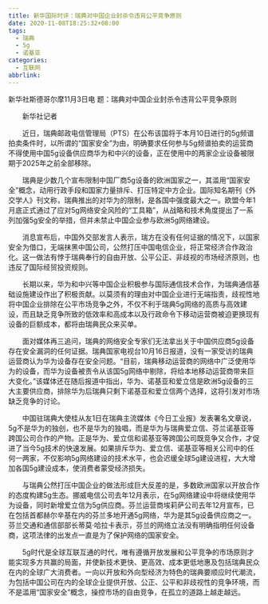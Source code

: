 ```yaml
---
title: 新华国际时评：瑞典对中国企业封杀令违背公平竞争原则
date: 2020-11-08T18:25:32+08:00
tags:
  - 瑞典
  - 5g
  - 诺基亚
categories:
  - 互联网
abbrlink:
---
```


新华社斯德哥尔摩11月3日电 题：瑞典对中国企业封杀令违背公平竞争原则

　　新华社记者

　　近日，瑞典邮政电信管理局（PTS）在公布该国将于本月10日进行的5g频谱拍卖条件时，以所谓的“国家安全”为由，明确要求任何参与5g频谱拍卖的运营商不得使用中国5g设备供应商华为和中兴的设备，正在使用中的两家企业设备被限期于2025年之前全部移除。

　　瑞典是少数几个宣布限制中国厂商5g设备的欧洲国家之一，其滥用“国家安全”概念，动用行政手段和国家力量排斥、打压特定中方企业。国际知名期刊《外交学人》刊文称，瑞典推出的对华为的限制，是各国中强度最大之一。欧盟今年1月底正式通过了应对5g网络安全风险的“工具箱”，从战略和技术角度提出了一系列加强5g安全的举措，但并未禁止中国企业参与欧洲5g网络建设。

　　消息宣布后，中国外交部发言人表示，瑞方在没有任何证据的情况下，以国家安全为借口，无端抹黑中国公司，公然打压中国电信企业，将正常经济合作政治化。这一做法有悖于瑞典奉行的自由开放、公平公正、非歧视的市场经济原则，也违反了国际经贸投资规则。

　　长期以来，华为和中兴等中国企业积极参与国际通信技术合作，为瑞典通信基础设施建设作出了积极贡献。以莫须有的理由对中国企业进行无端指责，歧视性地将中国企业排除在公平市场竞争之外，不仅不利于瑞典5g网络的高质与高效建设，而且缺乏竞争所致的低效率和高成本以及行政命令下移动运营商被迫更换现有设备的巨额成本，都将由瑞典民众来买单。

　　面对媒体再三追问，瑞典的网络安全专家们无法拿出关于中国供应商5g设备存在安全漏洞的任何证据。瑞典国家电视台10月16日报道，没有一家受访的瑞典运营商认为华为设备存在安全问题。“目前，瑞典移动运营商的网络中广泛使用华为的设备，而华为设备被责令从该国5g网络中剔除，将给本地移动运营商带来巨大变化。”该媒体还在随后报道中指出，华为、诺基亚和爱立信是欧洲5g设备的三大主要供应商，排除华为后瑞典只剩下诺基亚和爱立信两个选择，这将引发对市场缺乏竞争的讨论。

　　中国驻瑞典大使桂从友1日在瑞典主流媒体《今日工业报》发表署名文章说，5g不是华为的独创，也不是华为的独唱，而是华为与瑞典爱立信、芬兰诺基亚等跨国公司合作的产物。正是华为、爱立信和诺基亚等跨国公司既竞争又合作，才促进了当今5g技术的快速发展。如果排斥华为、爱立信、诺基亚等相关公司中的任何一两家，不仅影响5g网络建设的技术水平，也会迟缓全球5g建设进程，大大增加各国5g建设成本，使消费者蒙受经济损失。

　　与瑞典公然打压中国企业的做法形成巨大反差的是，多数欧洲国家以开放合作的态度构建5g生态。挪威电信公司去年12月表示，在5g网络建设中将继续使用华为设备，同时新增爱立信为5g供应商。芬兰运营商埃莉萨公司去年12月宣布，已在包括首都赫尔辛基在内的芬兰多地开通5g网络，华为是其5g设备供应商之一。芬兰交通和通信部部长蒂莫·哈拉卡表示，芬兰的网络立法没有明确指明任何设备商，这项法律的出发点一直是为了保护网络的国家安全。

　　5g时代是全球互联互通的时代，唯有遵循开放发展和公平竞争的市场原则才能实现多方共赢的局面，并使新技术更快、更高效、成本更低地惠及包括瑞典民众在内的全球广大消费者。一向以开放和外向型经济为特色的瑞典要顺应时代潮流，为包括中国公司在内的全球企业提供开放、公正、公平和非歧视性的竞争环境，而不是滥用“国家安全”概念，操控市场的自由竞争，在孤立的道路上越走越远。